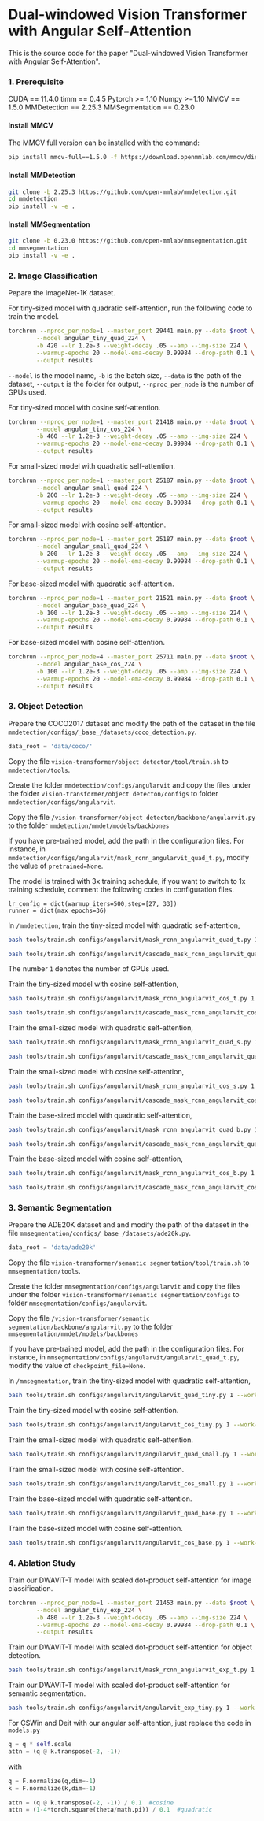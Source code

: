 # Dual-windowed Vision Transformer with Angular Self-Attention

This is the source code for the paper "Dual-windowed Vision Transformer with Angular Self-Attention".

### 1. Prerequisite

CUDA == 11.4.0
timm == 0.4.5
Pytorch >= 1.10
Numpy >=1.10
MMCV == 1.5.0
MMDetection == 2.25.3
MMSegmentation == 0.23.0


#### Install MMCV
The MMCV full version can be installed with the command:

```bash
pip install mmcv-full==1.5.0 -f https://download.openmmlab.com/mmcv/dist/cu113/torch1.11.0/index.html
```

#### Install MMDetection
```bash
git clone -b 2.25.3 https://github.com/open-mmlab/mmdetection.git
cd mmdetection
pip install -v -e .
```

#### Install MMSegmentation
```bash
git clone -b 0.23.0 https://github.com/open-mmlab/mmsegmentation.git
cd mmsegmentation
pip install -v -e .
```

### 2. Image Classification
Pepare the ImageNet-1K dataset.

For tiny-sized model with quadratic self-attention, run the following code to train the model.
```bash
torchrun --nproc_per_node=1 --master_port 29441 main.py --data $root \
        --model angular_tiny_quad_224 \
        -b 420 --lr 1.2e-3 --weight-decay .05 --amp --img-size 224 \
        --warmup-epochs 20 --model-ema-decay 0.99984 --drop-path 0.1 \
        --output results 
```

`--model` is the model name, `-b` is the batch size, `--data` is the path of the dataset, `--output` is the folder for output, `--nproc_per_node` is the number of GPUs used.

For tiny-sized model with cosine self-attention.
```bash
torchrun --nproc_per_node=1 --master_port 21418 main.py --data $root \
        --model angular_tiny_cos_224 \
        -b 460 --lr 1.2e-3 --weight-decay .05 --amp --img-size 224 \
        --warmup-epochs 20 --model-ema-decay 0.99984 --drop-path 0.1 \
        --output results 
```

For small-sized model with quadratic self-attention.
```bash
torchrun --nproc_per_node=1 --master_port 25187 main.py --data $root \
        --model angular_small_quad_224 \
        -b 200 --lr 1.2e-3 --weight-decay .05 --amp --img-size 224 \
        --warmup-epochs 20 --model-ema-decay 0.99984 --drop-path 0.1 \
        --output results
```

For small-sized model with cosine self-attention.
```bash
torchrun --nproc_per_node=1 --master_port 25187 main.py --data $root \
        --model angular_small_quad_224 \
        -b 200 --lr 1.2e-3 --weight-decay .05 --amp --img-size 224 \
        --warmup-epochs 20 --model-ema-decay 0.99984 --drop-path 0.1 \
        --output results
```

For base-sized model with quadratic self-attention.
```bash
torchrun --nproc_per_node=1 --master_port 21521 main.py --data $root \
        --model angular_base_quad_224 \
        -b 100 --lr 1.2e-3 --weight-decay .05 --amp --img-size 224 \
        --warmup-epochs 20 --model-ema-decay 0.99984 --drop-path 0.1 \
        --output results
```

For base-sized model with cosine self-attention.
```bash
torchrun --nproc_per_node=4 --master_port 25711 main.py --data $root \
        --model angular_base_cos_224 \
        -b 100 --lr 1.2e-3 --weight-decay .05 --amp --img-size 224 \
        --warmup-epochs 20 --model-ema-decay 0.99984 --drop-path 0.1 \
        --output results
```

### 3. Object Detection
Prepare the COCO2017 dataset and modify the path of the dataset in the file `mmdetection/configs/_base_/datasets/coco_detection.py`.

```python
data_root = 'data/coco/'
```

Copy the file `vision-transformer/object detecton/tool/train.sh` to `mmdetection/tools`.

Create the folder `mmdetection/configs/angularvit` and copy the files under the folder `vision-transformer/object detecton/configs` to folder `mmdetection/configs/angularvit`.

Copy the file `/vision-transformer/object detecton/backbone/angularvit.py` to the folder `mmdetection/mmdet/models/backbones`

If you have pre-trained model, add the path in the configuration files. For instance, in `mmdetection/configs/angularvit/mask_rcnn_angularvit_quad_t.py`, modify the value of `pretrained=None`.

The model is trained with 3x training schedule, if you want to switch to 1x training schedule, comment the following codes in configuration files.
```pyton
lr_config = dict(warmup_iters=500,step=[27, 33])
runner = dict(max_epochs=36)
```

In `/mmdetection`, train the tiny-sized model with quadratic self-attention,
```bash
bash tools/train.sh configs/angularvit/mask_rcnn_angularvit_quad_t.py 1  --work-dir ./quad_t  #Mask-RCNN

bash tools/train.sh configs/angularvit/cascade_mask_rcnn_angularvit_quad_t.py 1 --work-dir ./quad_t_cas  # Cascade Mask-RCNN
```

The number `1` denotes the number of GPUs used.

Train the tiny-sized model with cosine self-attention,
```bash
bash tools/train.sh configs/angularvit/mask_rcnn_angularvit_cos_t.py 1  --work-dir ./cos_t  #Mask-RCNN

bash tools/train.sh configs/angularvit/cascade_mask_rcnn_angularvit_cos_t.py 1 --work-dir ./cos_t_cas  # Cascade Mask-RCNN
```

Train the small-sized model with quadratic self-attention,
```bash
bash tools/train.sh configs/angularvit/mask_rcnn_angularvit_quad_s.py 1  --work-dir ./quad_s  #Mask-RCNN

bash tools/train.sh configs/angularvit/cascade_mask_rcnn_angularvit_quad_s.py 1 --work-dir ./quad_s_cas  # Cascade Mask-RCNN
```

Train the small-sized model with cosine self-attention,
```bash
bash tools/train.sh configs/angularvit/mask_rcnn_angularvit_cos_s.py 1  --work-dir ./cos_s  #Mask-RCNN

bash tools/train.sh configs/angularvit/cascade_mask_rcnn_angularvit_cos_s.py 1 --work-dir ./cos_s_cas  # Cascade Mask-RCNN
```

Train the base-sized model with quadratic self-attention,
```bash
bash tools/train.sh configs/angularvit/mask_rcnn_angularvit_quad_b.py 1  --work-dir ./quad_b  #Mask-RCNN

bash tools/train.sh configs/angularvit/cascade_mask_rcnn_angularvit_quad_b.py 1 --work-dir ./quad_b_cas  # Cascade Mask-RCNN
```

Train the base-sized model with cosine self-attention,
```bash
bash tools/train.sh configs/angularvit/mask_rcnn_angularvit_cos_b.py 1  --work-dir ./cos_b  #Mask-RCNN

bash tools/train.sh configs/angularvit/cascade_mask_rcnn_angularvit_cos_b.py 1 --work-dir ./cos_b_cas  # Cascade Mask-RCNN
```


### 3. Semantic Segmentation
Prepare the ADE20K dataset and and modify the path of the dataset in the file `mmsegmentation/configs/_base_/datasets/ade20k.py`.

```python
data_root = 'data/ade20k'
```


Copy the file `vision-transformer/semantic segmentation/tool/train.sh` to `mmsegmentation/tools`.

Create the folder `mmsegmentation/configs/angularvit` and copy the files under the folder `vision-transformer/semantic segmentation/configs` to folder `mmsegmentation/configs/angularvit`.

Copy the file `/vision-transformer/semantic segmentation/backbone/angularvit.py` to the folder `mmsegmentation/mmdet/models/backbones`

If you have pre-trained model, add the path in the configuration files. For instance, in `mmsegmentation/configs/angularvit/angularvit_quad_t.py`, modify the value of `checkpoint_file=None`.


In `/mmsegmentation`, train the tiny-sized model with quadratic self-attention,

```bash
bash tools/train.sh configs/angularvit/angularvit_quad_tiny.py 1 --work-dir ./quad_t
```

Train the tiny-sized model with cosine self-attention.
```bash
bash tools/train.sh configs/angularvit/angularvit_cos_tiny.py 1 --work-dir ./cos_t
```

Train the small-sized model with quadratic self-attention.
```bash
bash tools/train.sh configs/angularvit/angularvit_quad_small.py 1 --work-dir ./quad_s
```

Train the small-sized model with cosine self-attention.
```bash
bash tools/train.sh configs/angularvit/angularvit_cos_small.py 1 --work-dir ./cos_s
```

Train the base-sized model with quadratic self-attention.
```bash
bash tools/train.sh configs/angularvit/angularvit_quad_base.py 1 --work-dir ./quad_b
```

Train the base-sized model with cosine self-attention.
```bash
bash tools/train.sh configs/angularvit/angularvit_cos_base.py 1 --work-dir ./cos_b
```


### 4. Ablation Study

Train our DWAViT-T model with scaled dot-product self-attention for image classification.
```bash
torchrun --nproc_per_node=1 --master_port 21453 main.py --data $root \
        --model angular_tiny_exp_224 \
        -b 480 --lr 1.2e-3 --weight-decay .05 --amp --img-size 224 \
        --warmup-epochs 20 --model-ema-decay 0.99984 --drop-path 0.1 \
        --output results
```

Train our DWAViT-T model with scaled dot-product self-attention for object detection.
```bash
bash tools/train.sh configs/angularvit/mask_rcnn_angularvit_exp_t.py 1  --work-dir ./exp_t
```

Train our DWAViT-T model with scaled dot-product self-attention for semantic segmentation.
```bash
bash tools/train.sh configs/angularvit/angularvit_exp_tiny.py 1 --work-dir ./exp_t
```

For CSWin and Deit with our angular self-attention, just replace the code in `models.py`
```python
q = q * self.scale
attn = (q @ k.transpose(-2, -1))
```
with
```python
q = F.normalize(q,dim=-1)
k = F.normalize(k,dim=-1)

attn = (q @ k.transpose(-2, -1)) / 0.1  #cosine
attn = (1-4*torch.square(theta/math.pi)) / 0.1  #quadratic
```

